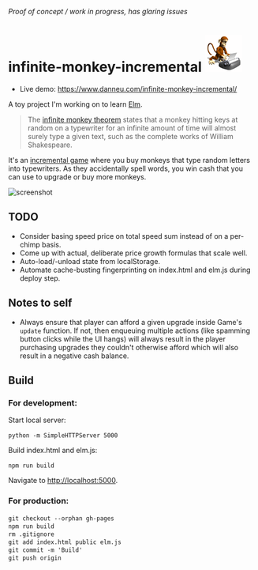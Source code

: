 *Proof of concept / work in progress, has glaring issues*

# infinite-monkey-incremental ![monkey](public/img/monkey.gif)

- Live demo: <https://www.danneu.com/infinite-monkey-incremental/>

A toy project I'm working on to learn [Elm](http://elm-lang.org/).

> The [infinite monkey theorem][theorem] states that a monkey hitting keys at
> random on a typewriter for an infinite amount of time will almost surely type a
> given text, such as the complete works of William Shakespeare.

It's an [incremental game][inc] where you buy monkeys that type random
letters into typewriters. As they accidentally spell words, you win cash
that you can use to upgrade or buy more monkeys.

![screenshot][screenshot]

[theorem]: https://en.wikipedia.org/wiki/Infinite_monkey_theorem
[inc]: https://en.wikipedia.org/wiki/Incremental_game
[screenshot]: https://dl.dropboxusercontent.com/spa/quq37nq1583x0lf/23ikl59z.png

## TODO

- Consider basing speed price on total speed sum instead of on a per-chimp basis.
- Come up with actual, deliberate price growth formulas that scale well.
- Auto-load/-unload state from localStorage.
- Automate cache-busting fingerprinting on index.html and elm.js during deploy step.

## Notes to self

- Always ensure that player can afford a given upgrade inside Game's
`update` function. If not, then enqueuing multiple actions (like spamming
button clicks while the UI hangs) will always result in the player purchasing
upgrades they couldn't otherwise afford which will also result in a negative
cash balance.

## Build

### For development:

Start local server:

    python -m SimpleHTTPServer 5000

Build index.html and elm.js:

    npm run build

Navigate to <http://localhost:5000>.

### For production:

    git checkout --orphan gh-pages
    npm run build
    rm .gitignore
    git add index.html public elm.js
    git commit -m 'Build'
    git push origin
